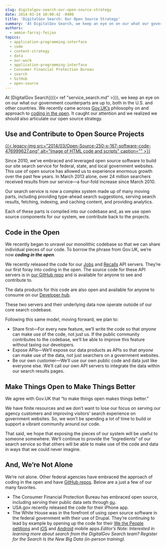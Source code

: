 ```yaml
---
slug: digitalgov-search-our-open-source-strategy
date: 2014-03-24 10:00:42 -0400
title: 'DigitalGov Search: Our Open Source Strategy'
summary: 'At DigitalGov Search, we keep an eye on on our what our government counterparts are up to, both in the U.S. and other countries. We recently came across Gov.UK&#8217;s philosophy on and approach to coding in the open. It caught our attention and we realized we should also articulate our open source strategy. Use and Contribute to Open'
authors:
  - ammie-farraj-feijoo
topics:
  - application-programming-interface
  - code
  - content-strategy
  - data
  - our-work
  - application-programming-interface
  - Consumer Financial Protection Bureau
  - search
  - GitHub
  - open-source
---
```


At [DigitalGov Search]({{< ref "service_search.md" >}}), we keep an eye on on our what our government counterparts are up to, both in the U.S. and other countries. We recently came across [Gov.UK&#8217;s](https://www.gov.uk/) philosophy on and approach to [coding in the open](http://digital.cabinetoffice.gov.uk/2012/10/12/coding-in-the-open). It caught our attention and we realized we should also articulate our open source strategy.

## Use and Contribute to Open Source Projects

[{{< legacy-img src="2014/03/Open-Source-250-x-167-software-code-476999627.png" alt="Image of HTML code and scripts" caption="" >}}](https://s3.amazonaws.com/digitalgov/_legacy-img/2014/03/Open-Source-250-x-167-software-code-476999627.png)

Since 2010, we&#8217;ve embraced and leveraged open source software to build our site search service for federal, state, and local government websites. This use of open source has allowed us to experience enormous growth over the past few years. In March 2013 alone, over 24 million searchers received results from our service—a four-fold increase since March 2010.

Our search service is now a complex system made up of many moving parts, including providing type-ahead search suggestions, serving search results, fetching, indexing, and caching content, and providing analytics.

Each of these parts is compiled into our codebase and, as we use open source components for our system, we contribute back to the projects.

## Code in the Open

We recently began to unravel our monolithic codebase so that we can share individual pieces of our code. To borrow the phrase from Gov.UK, we&#8217;re now **_coding in the open_**.

We recently released the code for our [Jobs](https://github.com/GSA/jobs_api) and [Recalls](https://github.com/GSA/recalls_api) API servers. They&#8217;re our first foray into coding in the open. The source code for these API servers is in [our GitHub repo](https://github.com/GSA) and is available for anyone to see and contribute to.

The data products for this code are also open and available for anyone to consume on our [Developer hub](http://search.digitalgov.gov/developer/index.html).

These two servers and their underlying data now operate outside of our core search codebase.

Following this same model, moving forward, we plan to:

  * Share first—For every new feature, we&#8217;ll write the code so that _anyone_ can make use of the code, not just us. If the public community contributes to the codebase, we&#8217;ll be able to improve this feature without taxing our developers.
  * Expose APIs—We&#8217;ll expose our data products as APIs so that _anyone_ can make use of the data, not just searchers on a government websites.
  * Be our own customer—We&#8217;ll use our own public code and data just like everyone else. We&#8217;ll call our own API servers to integrate the data within our search results pages.

## Make Things Open to Make Things Better

We agree with Gov.UK that &#8220;to make things open makes things better.&#8221;

We have finite resources and we don&#8217;t want to lose our focus on serving our agency customers and improving visitors&#8217; search experience on government websites. So, we won&#8217;t be spending a lot of time to build or support a vibrant community around our code.

That said, we hope that exposing the pieces of our system will be useful to someone somewhere. We&#8217;ll continue to provide the &#8220;ingredients&#8221; of our search service so that others will be able to make use of the code and data in ways that we could never imagine.

## And, We&#8217;re Not Alone

We&#8217;re not alone. Other federal agencies have embraced the approach of coding in the open and have [GitHub repos](http://gsa.github.io/federal-open-source-repos). Below are a just a few of our many favorites.

  * The Consumer Financial Protection Bureau has embraced open source, including serving their public data sets through [qu](https://github.com/cfpb/qu).
  * USA.gov recently released the code for their iPhone app.
  * The White House was in the forefront of using open source software in the federal government with their use of Drupal. They&#8217;re continuing to lead by example by opening up the code for their [We the People petitions](https://github.com/WhiteHouse/petitions) and [iOS](https://github.com/WhiteHouse/wh-app-ios) and [Android](https://github.com/WhiteHouse/wh-app-android) mobile apps._Editor&#8217;s Note: Interested in learning more about search from the DigitalGov Search team? Register for the Search Is the New Big Data (in-person training)._
